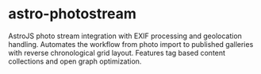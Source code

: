 # astro-photostream
AstroJS photo stream integration with EXIF processing and geolocation handling. Automates the workflow from photo import to published galleries with reverse chronological grid layout. Features tag based content collections and open graph optimization.
